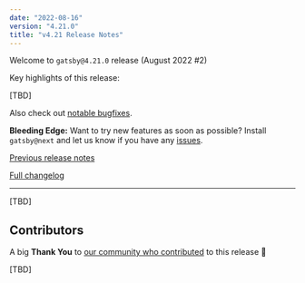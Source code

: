 ```yaml
---
date: "2022-08-16"
version: "4.21.0"
title: "v4.21 Release Notes"
---
```


Welcome to `gatsby@4.21.0` release (August 2022 #2)

Key highlights of this release:

[TBD]

Also check out [notable bugfixes](#notable-bugfixes--improvements).

**Bleeding Edge:** Want to try new features as soon as possible? Install `gatsby@next` and let us know if you have any [issues](https://github.com/gatsbyjs/gatsby/issues).

[Previous release notes](/docs/reference/release-notes/v4.20)

[Full changelog][full-changelog]

---

[TBD]

## Contributors

A big **Thank You** to [our community who contributed][full-changelog] to this release 💜

[TBD]

[full-changelog]: https://github.com/gatsbyjs/gatsby/compare/gatsby@4.21.0-next.0...gatsby@4.22.0-next.0
